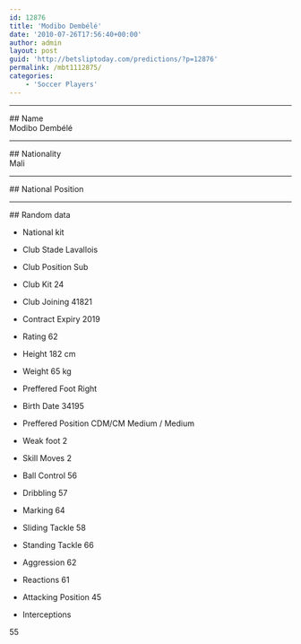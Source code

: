```yaml
---
id: 12876
title: 'Modibo Dembélé'
date: '2010-07-26T17:56:40+00:00'
author: admin
layout: post
guid: 'http://betsliptoday.com/predictions/?p=12876'
permalink: /mbt1112875/
categories:
    - 'Soccer Players'
---
```


- - - - - -

\## Name  
 Modibo Dembélé

- - - - - -

\## Nationality  
 Mali

- - - - - -

\## National Position

- - - - - -

\## Random data

- National kit
- Club
 Stade Lavallois

- Club Position
 Sub

- Club Kit
 24

- Club Joining
 41821

- Contract Expiry
 2019

- Rating
 62

- Height
 182 cm

- Weight
 65 kg

- Preffered Foot
 Right

- Birth Date
 34195

- Preffered Position
 CDM/CM Medium / Medium

- Weak foot
 2

- Skill Moves
 2

- Ball Control
 56

- Dribbling
 57

- Marking
 64

- Sliding Tackle
 58

- Standing Tackle
 66

- Aggression
 62

- Reactions
 61

- Attacking Position
 45

- Interceptions

 55
